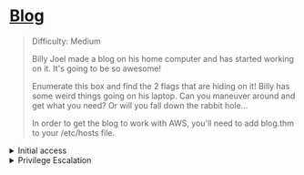 # [Blog](https://tryhackme.com/room/blog)

> Difficulty: Medium
>
>Billy Joel made a blog on his home computer and has started working on it.  It's going to be so awesome!
>
>Enumerate this box and find the 2 flags that are hiding on it!  Billy has some weird things going on his laptop.  Can you maneuver around and get what you need?  Or will you fall down the rabbit hole...
>
>In order to get the blog to work with AWS, you'll need to add blog.thm to your /etc/hosts file.



<details>
  <Summary>Initial access</Summary>
  
  ## Hosts file
  
  The room description tells us we need to add the target machines IP to the /etc/hosts file.
  
  

  
  
    nano /etc/hosts
  

  
  ![image](https://user-images.githubusercontent.com/115602464/227738027-a9e1df7e-33d6-4a4e-b129-dfad0cf9bc25.png)

  ## Nmap
  
  Running an [NMAP](https://linux.die.net/man/1/nmap) scan we can see SMB shares
  
    nmap -sV TARGETIP
  
  + `nmap`: Runs various scans against targets to gain information such as which ports are open, services running, etc.
  + `-sV`: Finds open ports, services running, service versions.
  
  ![image](https://user-images.githubusercontent.com/115602464/227737080-399b2f3a-c4bd-4f76-871b-c0b6d4729363.png)

  I've gone down this path, it leads to nothing.
  
  From our NMAP scan we can see a web page running, lets explore that.
  
  Looks like some sort of blog. If we take a look at the source code we can see that wordpress is running as the CMS.
  
  ![image](https://user-images.githubusercontent.com/115602464/227737323-54272615-f9ca-4769-b67c-b3e225e8c1c3.png)
  
  ## WPScan
  
  Lets enumerate wordpress using [WPScan](https://wpscan.com/wordpress-security-scanner).
  
    wpscan --url blog.thm --enumerate u
  
  + `wpscan`: A security scanner for Wordpress.
  + `--url`: Specifies the IP we are scanning.
  + `--enumerate`: Allows us to enumerate specific parts of Wordpress. We use "u" for users.
  
  We can see a few interesting things here.
  
  ### -There is a wordpress admin portal at /wp-admin/.
  
  ![image](https://user-images.githubusercontent.com/115602464/227738601-e4e02be8-4a6e-41fc-bb5d-280ae27d5c67.png)

  ### -Wordpress is running version 5.0 which is outdated and insecure.
  
  ![image](https://user-images.githubusercontent.com/115602464/227738721-9d7e5e8e-508b-4b21-af7f-51274d29c2b9.png)
  
  ### -We enumerated two users, kwheel and bjoel.
  
  ![image](https://user-images.githubusercontent.com/115602464/227738694-a6464c6f-64ee-4503-b426-591755444107.png)

  
  I did some more digging down rabbit holes but couldn't find anything interesting. Lets try and brute force the logins for the two users we have.
  
  Using WPScan we can brute force the login by providing the users and password wordlist.
  
    wpscan -U users.txt -P /usr/share/wordlists/rockyou.txt --url http://blog.thm
  
  + `wpscan`: A security scanner for Wordpress
  + `-U`: Specifies the user/users
  + `-P`: The password/wordlist
  + `--url`: Specifies the IP we are scanning
  
  ![image](https://user-images.githubusercontent.com/115602464/227742082-6c4cd34a-a2b9-46e7-81d1-4176cf9f3176.png)
  
  We found a password for the user kwheel! `cutiepie1`
  
  ## Metasploit
  
  After logging into the kwheel account and looking around for a bit, I couldn't find anything useful.
  
  Searching for `wordpress 5.0` in metasploit we can see 3 modules.
  
  ![image](https://user-images.githubusercontent.com/115602464/227742649-d6a267e8-0210-408d-9c60-8bd630edbe51.png)
  
  Lets use the first module `use 0`.
  
  Running `options` we can see `username, password, rhosts` are required.
  
  Make sure your `lhost, port` options are also set (should be by default).
  
  Running this module gets us low privilege access!
  
  If we run the command `shell` in meterpreter and then `whoami` we can see we are currently `www-data`.
  
</details>


<details>
  <Summary>Privilege Escalation</Summary>
  
  ## SUID
  
  Looking around we can see we have an [SUID permission](https://linuxhandbook.com/suid-sgid-sticky-bit/) set for a strange program called `checker`.
  
  
  ![image](https://user-images.githubusercontent.com/115602464/227744419-68d16194-e123-4b26-be93-576878c01418.png)

  Running the checker bin just gives us the output "Not an Admin".
  
  ## LTrace
  
  If we run [ltrace](https://linux.die.net/man/1/ltrace) on checker it seems its checking an admin environment variable.
  
  ![image](https://user-images.githubusercontent.com/115602464/227745370-6e5dfcf8-beac-4c57-b2b8-b210f30b86e5.png)

  Lets create an admin environment variable and set it to True. (Though in my experience it doesnt seem to matter what you set it to).
  
    export admin=True
  
  Run checker again. You wont get any visible feedback but if you run whoami you should be root!
  
  ![image](https://user-images.githubusercontent.com/115602464/227745361-aa3d3bc1-fffe-4229-9778-28e033f329fe.png)

  ## Root/user.txt 🚩
  
    find / -name "user.txt" 2>/dev/null
    find / -name "root.txt" 2>/dev/null
  
  + `/`: Searches recursively from the base directory
  + `-name`: The name of the file we're looking for
  + `2>/dev/null`: Outputs errors to null, this removes "Permission denied" from the output
  
</details>

